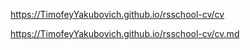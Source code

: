 https://TimofeyYakubovich.github.io/rsschool-cv/cv

https://TimofeyYakubovich.github.io/rsschool-cv/cv.md
